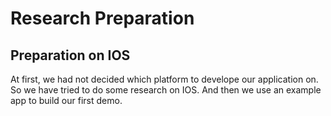 # Research Preparation

## Preparation on IOS
At first, we had not decided which platform to develope our application on. So we have tried to do some research on IOS. 
And then we use an example app to build our first demo. 
